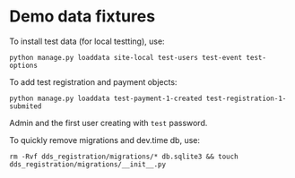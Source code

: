 # Demo data fixtures

To install test data (for local testting), use:

```
python manage.py loaddata site-local test-users test-event test-options
```

To add test registration and payment objects:

```
python manage.py loaddata test-payment-1-created test-registration-1-submited
```

Admin and the first user creating with `test` password.

To quickly remove migrations and dev.time db, use:

```
rm -Rvf dds_registration/migrations/* db.sqlite3 && touch dds_registration/migrations/__init__.py
```
